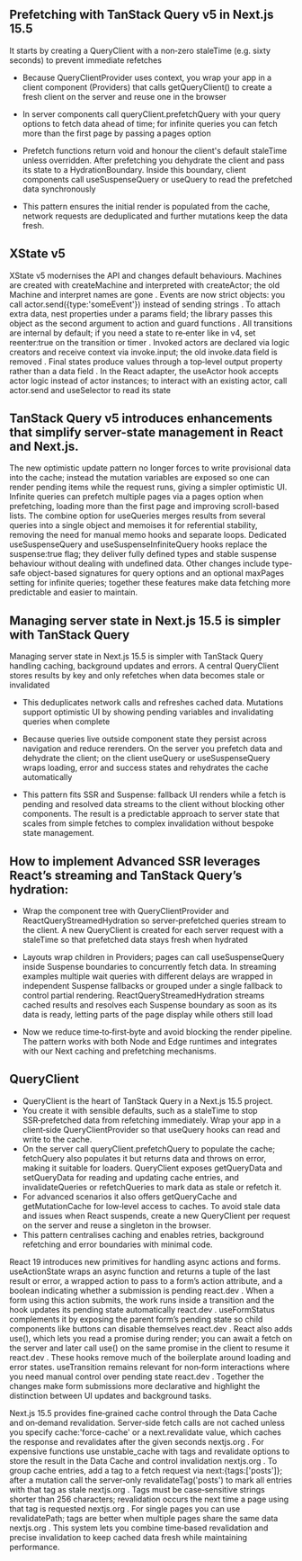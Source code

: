 ## Prefetching with TanStack Query v5 in Next.js 15.5

It starts by creating a QueryClient with a non‑zero staleTime (e.g. sixty seconds) to prevent immediate refetches

- Because QueryClientProvider uses context, you wrap your app in a client component (Providers) that calls getQueryClient() to create a fresh client on the server and reuse one in the browser
- In server components call queryClient.prefetchQuery with your query options to fetch data ahead of time; for infinite queries you can fetch more than the first page by passing a pages option

- Prefetch functions return void and honour the client's default staleTime unless overridden. After prefetching you dehydrate the client and pass its state to a HydrationBoundary. Inside this boundary, client components call useSuspenseQuery or useQuery to read the prefetched data synchronously

- This pattern ensures the initial render is populated from the cache, network requests are deduplicated and further mutations keep the data fresh.

## XState v5

XState v5 modernises the API and changes default behaviours. Machines are created with createMachine and interpreted with createActor; the old Machine and interpret names are gone . Events are now strict objects: you call actor.send({type:'someEvent'}) instead of sending strings . To attach extra data, nest properties under a params field; the library passes this object as the second argument to action and guard functions . All transitions are internal by default; if you need a state to re‑enter like in v4, set reenter:true on the transition or timer . Invoked actors are declared via logic creators and receive context via invoke.input; the old invoke.data field is removed . Final states produce values through a top‑level output property rather than a data field . In the React adapter, the useActor hook accepts actor logic instead of actor instances; to interact with an existing actor, call actor.send and useSelector to read its state

## TanStack Query v5 introduces enhancements that simplify server-state management in React and Next.js.

The new optimistic update pattern no longer forces to write provisional data into the cache; instead the mutation variables are exposed so one can render pending items while the request runs, giving a simpler optimistic UI. Infinite queries can prefetch multiple pages via a pages option when prefetching, loading more than the first page and improving scroll-based lists. The combine option for useQueries merges results from several queries into a single object and memoises it for referential stability, removing the need for manual memo hooks and separate loops. Dedicated useSuspenseQuery and useSuspenseInfiniteQuery hooks replace the suspense:true flag; they deliver fully defined types and stable suspense behaviour without dealing with undefined data. Other changes include type-safe object-based signatures for query options and an optional maxPages setting for infinite queries; together these features make data fetching more predictable and easier to maintain.

## Managing server state in Next.js 15.5 is simpler with TanStack Query

Managing server state in Next.js 15.5 is simpler with TanStack Query handling caching, background updates and errors. A central QueryClient stores results by key and only refetches when data becomes stale or invalidated

- This deduplicates network calls and refreshes cached data. Mutations support optimistic UI by showing pending variables and invalidating queries when complete

- Because queries live outside component state they persist across navigation and reduce rerenders. On the server you prefetch data and dehydrate the client; on the client useQuery or useSuspenseQuery wraps loading, error and success states and rehydrates the cache automatically

- This pattern fits SSR and Suspense: fallback UI renders while a fetch is pending and resolved data streams to the client without blocking other components. The result is a predictable approach to server state that scales from simple fetches to complex invalidation without bespoke state management.

## How to implement Advanced SSR leverages React’s streaming and TanStack Query’s hydration:

- Wrap the component tree with QueryClientProvider and ReactQueryStreamedHydration so server‑prefetched queries stream to the client. A new QueryClient is created for each server request with a staleTime so that prefetched data stays fresh when hydrated

- Layouts wrap children in Providers; pages can call useSuspenseQuery inside Suspense boundaries to concurrently fetch data. In streaming examples multiple wait queries with different delays are wrapped in independent Suspense fallbacks or grouped under a single fallback to control partial rendering. ReactQueryStreamedHydration streams cached results and resolves each Suspense boundary as soon as its data is ready, letting parts of the page display while others still load

- Now we reduce time‑to‑first‑byte and avoid blocking the render pipeline. The pattern works with both Node and Edge runtimes and integrates with our Next caching and prefetching mechanisms.

## QueryClient

- QueryClient is the heart of TanStack Query in a Next.js 15.5 project.
- You create it with sensible defaults, such as a staleTime to stop SSR‑prefetched data from refetching immediately. Wrap your app in a client‑side QueryClientProvider so that useQuery hooks can read and write to the cache.
- On the server call queryClient.prefetchQuery to populate the cache; fetchQuery also populates it but returns data and throws on error, making it suitable for loaders. QueryClient exposes getQueryData and setQueryData for reading and updating cache entries, and invalidateQueries or refetchQueries to mark data as stale or refetch it.
- For advanced scenarios it also offers getQueryCache and getMutationCache for low‑level access to caches. To avoid stale data and issues when React suspends, create a new QueryClient per request on the server and reuse a singleton in the browser.
- This pattern centralises caching and enables retries, background refetching and error boundaries with minimal code.

React 19 introduces new primitives for handling async actions and forms. useActionState wraps an async function and returns a tuple of the last result or error, a wrapped action to pass to a form’s action attribute, and a boolean indicating whether a submission is pending
react.dev
. When a form using this action submits, the work runs inside a transition and the hook updates its pending state automatically
react.dev
. useFormStatus complements it by exposing the parent form’s pending state so child components like buttons can disable themselves
react.dev
. React also adds use(), which lets you read a promise during render; you can await a fetch on the server and later call use() on the same promise in the client to resume it
react.dev
. These hooks remove much of the boilerplate around loading and error states. useTransition remains relevant for non‑form interactions where you need manual control over pending state
react.dev
. Together the changes make form submissions more declarative and highlight the distinction between UI updates and background tasks.

Next.js 15.5 provides fine‑grained cache control through the Data Cache and on‑demand revalidation. Server‑side fetch calls are not cached unless you specify cache:'force-cache' or a next.revalidate value, which caches the response and revalidates after the given seconds
nextjs.org
. For expensive functions use unstable_cache with tags and revalidate options to store the result in the Data Cache and control invalidation
nextjs.org
. To group cache entries, add a tag to a fetch request via next:{tags:['posts']}; after a mutation call the server‑only revalidateTag('posts') to mark all entries with that tag as stale
nextjs.org
. Tags must be case‑sensitive strings shorter than 256 characters; revalidation occurs the next time a page using that tag is requested
nextjs.org
. For single pages you can use revalidatePath; tags are better when multiple pages share the same data
nextjs.org
. This system lets you combine time‑based revalidation and precise invalidation to keep cached data fresh while maintaining performance.


